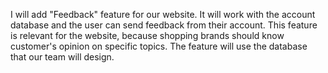 I will add "Feedback" feature for our website. 
It will work with the account database and the user can send feedback from their account.
This feature is relevant for the website, because shopping brands should know customer's opinion on specific topics.
The feature will use the database that our team will design.